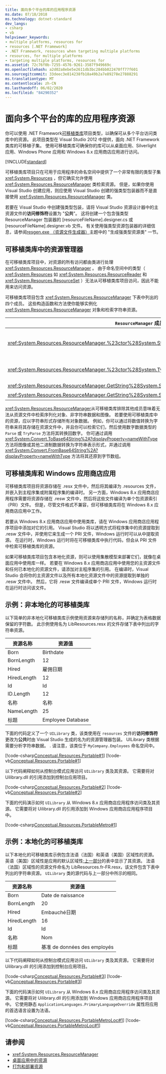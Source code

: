 ```yaml
---
title: 面向多个平台的库的应用程序资源
ms.date: 07/18/2018
ms.technology: dotnet-standard
dev_langs:
- csharp
- vb
helpviewer_keywords:
- multiple platforms, resources for
- resources [.NET Framework]
- .NET Framework, resources when targeting multiple platforms
- resources, for multiple platforms
- targeting multiple platforms, resources for
ms.assetid: 72c76f0b-7255-4576-9261-3587f949669c
ms.openlocfilehash: a2d02a8ebe5e2611db3bc284bb022470ff77f601
ms.sourcegitcommit: 33deec3e814238fb18a49b2a7e89278e27888291
ms.translationtype: MT
ms.contentlocale: zh-CN
ms.lasthandoff: 06/02/2020
ms.locfileid: "84290352"
---
```

# <a name="app-resources-for-libraries-that-target-multiple-platforms"></a>面向多个平台的库的应用程序资源
你可以使用 .NET Framework[可移植类库](cross-platform-development-with-the-portable-class-library.md)项目类型，以确保可从多个平台访问类库中的资源。 此项目类型在 Visual Studio 2012 中提供，面向 .NET Framework 类库的可移植子集。 使用可移植类库可确保你的库可以从桌面应用、Silverlight 应用、Windows Phone 应用和 Windows 8.x 应用商店应用进行访问。

[!INCLUDE[standard](../../../includes/pcl-to-standard.md)]

 可移植类库项目只在可用于应用程序的命名空间中提供了一个非常有限的类型子集 <xref:System.Resources> ，但它确实允许使用 <xref:System.Resources.ResourceManager> 类检索资源。 但是，如果你使用 Visual Studio 创建应用，则应使用 Visual Studio 创建的强类型包装器而不是直接使用 <xref:System.Resources.ResourceManager> 类。

 若要在 Visual Studio 中创建强类型包装，请将 Visual Studio 资源设计器中的主资源文件的**访问修饰符**设置为 "**公共**"。 这将创建一个包含强类型 ResourceManager 包装器的 [resourceFileName].designer.cs 或 [resourceFileName].designer.vb 文件。 有关使用强类型资源包装器的详细信息，请参阅[resgen.exe （资源文件生成器）](../../framework/tools/resgen-exe-resource-file-generator.md)主题中的 "生成强类型资源类" 一节。

## <a name="resource-manager-in-the-portable-class-library"></a>可移植类库中的资源管理器
 在可移植类库项目中，对资源的所有访问都由类进行处理 <xref:System.Resources.ResourceManager> 。 由于命名空间中的类型（ <xref:System.Resources> 如 <xref:System.Resources.ResourceReader> 和 <xref:System.Resources.ResourceSet> ）无法从可移植类库项目访问，因此不能用来访问资源。

 可移植类库项目包含 <xref:System.Resources.ResourceManager> 下表中列出的四个成员。 这些构造函数和方法使你能够实例化 <xref:System.Resources.ResourceManager> 对象和检索字符串资源。

|`ResourceManager` 成员|说明|
|------------------------------|-----------------|
|<xref:System.Resources.ResourceManager.%23ctor%28System.String%2CSystem.Reflection.Assembly%29>|创建一个可访问在指定程序集中找到的已命名资源文件的 <xref:System.Resources.ResourceManager> 实例。|
|<xref:System.Resources.ResourceManager.%23ctor%28System.Type%29>|创建一个与指定类型对应的 <xref:System.Resources.ResourceManager> 实例。|
|<xref:System.Resources.ResourceManager.GetString%28System.String%29>|检索当前区域性的已命名资源。|
|<xref:System.Resources.ResourceManager.GetString%28System.String%2CSystem.Globalization.CultureInfo%29>|检索属于指定区域性的已命名资源。|

 <xref:System.Resources.ResourceManager>从可移植类库排除其他成员意味着无法从资源文件中检索序列化对象、非字符串数据和图像。 若要使用可移植类库中的资源，应以字符串形式存储所有对象数据。 例如，你可以通过将数值转换为字符串来将其存储在资源文件中，并且你可以检索它们，然后使用数字数据类型的 `Parse` 或 `TryParse` 方法将其转换回数字。 你可通过调用 <xref:System.Convert.ToBase64String%2A?displayProperty=nameWithType> 方法将图像或其他二进制数据转换为字符串表示形式，并通过调用 <xref:System.Convert.FromBase64String%2A?displayProperty=nameWithType> 方法将其还原到字节数组。

## <a name="the-portable-class-library-and-windows-store-apps"></a>可移植类库和 Windows 应用商店应用
 可移植类库项目将资源存储在 .resx 文件中，然后将其编译为 .resources 文件，并嵌入到主程序集或附属程序集的编译时。 另一方面，Windows 8.x 应用商店应用程序需要将资源存储在 .resw 文件中，然后将这些文件编译为单个包资源索引（PRI）文件。 但是，尽管文件格式不兼容，但可移植类库将在 Windows 8.x 应用商店应用中工作。

 若要从 Windows 8.x 应用商店应用中使用类库，请在 Windows 应用商店应用程序项目中添加对它的引用。 Visual Studio 将以透明方式将程序集中的资源提取到 .resw 文件中，并使用它来生成一个 PRI 文件，Windows 运行时可以从中提取资源。 在运行时，Windows 运行时将在可移植类库中执行代码，但会从 PRI 文件中检索可移植类库的资源。

 如果可移植类库项目包含本地化资源，则可以使用集散模型来部署它们，就像在桌面应用中使用库一样。 若要在 Windows 8.x 应用商店应用中使用您的主资源文件和任何已本地化的资源文件，请添加对主程序集的引用。 在编译时，Visual Studio 会将你的主资源文件以及所有本地化资源文件中的资源提取到单独的 .resw 文件中。 然后，它将 .resw 文件编译成单个 PRI 文件，Windows 运行时在运行时访问该文件。

<a name="NonLoc"></a>
## <a name="example-non-localized-portable-class-library"></a>示例：非本地化的可移植类库
 以下简单的非本地化可移植类库示例使用资源来存储列的名称，并确定为表格数据保留的字符数。 此示例使用名为 LibResources.resx 的文件存储下表中列出的字符串资源。

|资源名称|资源值|
|-------------------|--------------------|
|Born|Birthdate|
|BornLength|12|
|Hired|雇佣日期|
|HiredLength|12|
|Id|Id|
|ID.Length|12|
|名称|名称|
|NameLength|25|
|标题|Employee Database|

 下面的代码定义了一个 `UILibrary` 类，该类使用在 `resources` 文件的**访问修饰符**更改为**公共**时由 Visual Studio 生成的名为的资源管理器包装。 UILibrary 类根据需要分析字符串数据。 . 请注意，该类位于 `MyCompany.Employees` 命名空间中。

 [!code-csharp[Conceptual.Resources.Portable#1](../../../samples/snippets/csharp/VS_Snippets_CLR/conceptual.resources.portable/cs/uilibrary.cs#1)]
 [!code-vb[Conceptual.Resources.Portable#1](../../../samples/snippets/visualbasic/VS_Snippets_CLR/conceptual.resources.portable/vb/uilibrary.vb#1)]

 以下代码阐释如何从控制台模式应用访问 `UILibrary` 类及其资源。 它需要将对 Uilibrary.dll 的引用添加到控制台应用项目。

 [!code-csharp[Conceptual.Resources.Portable#2](../../../samples/snippets/csharp/VS_Snippets_CLR/conceptual.resources.portable/cs/program.cs#2)]
 [!code-vb[Conceptual.Resources.Portable#2](../../../samples/snippets/visualbasic/VS_Snippets_CLR/conceptual.resources.portable/vb/module1.vb#2)]

 下面的代码演示如何 `UILibrary` 从 Windows 8.x 应用商店应用程序访问类及其资源。 它需要将对 Uilibrary.dll 的引用添加到 Windows 应用商店应用程序项目中。

 [!code-csharp[Conceptual.Resources.PortableMetro#1](../../../samples/snippets/csharp/VS_Snippets_CLR/conceptual.resources.portablemetro/cs/blankpage.xaml.cs#1)]

## <a name="example-localized-portable-class-library"></a>示例：本地化的可移植类库
 以下本地化的可移植类库示例包含法语（法国）和英语（美国）区域性的资源。 英语（美国）区域性是应用的默认区域性;[上一部分](app-resources-for-libraries-that-target-multiple-platforms.md#NonLoc)的表中显示了其资源。 法语（法国）区域性的资源文件命名为 LibResources.fr-FR.resx，该文件包含下表中列出的字符串资源。 `UILibrary` 类的源代码与上一部分中所示的相同。

|资源名称|资源值|
|-------------------|--------------------|
|Born|Date de naissance|
|BornLength|20|
|Hired|Embauché日期|
|HiredLength|16|
|Id|Id|
|名称|Nom|
|标题|基准 de données des employés|

 以下代码阐释如何从控制台模式应用访问 `UILibrary` 类及其资源。 它需要将对 Uilibrary.dll 的引用添加到控制台应用项目。

 [!code-csharp[Conceptual.Resources.Portable#3](../../../samples/snippets/csharp/VS_Snippets_CLR/conceptual.resources.portable/cs/program2.cs#3)]
 [!code-vb[Conceptual.Resources.Portable#3](../../../samples/snippets/visualbasic/VS_Snippets_CLR/conceptual.resources.portable/vb/module2.vb#3)]

 下面的代码演示如何 `UILibrary` 从 Windows 8.x 应用商店应用程序访问类及其资源。 它需要将对 Uilibrary.dll 的引用添加到 Windows 应用商店应用程序项目中。 它使用静态 `ApplicationLanguages.PrimaryLanguageOverride` 属性将应用的首选语言设置为法语。

 [!code-csharp[Conceptual.Resources.PortableMetroLoc#1](../../../samples/snippets/csharp/VS_Snippets_CLR/conceptual.resources.portablemetroloc/cs/blankpage.xaml.cs#1)]
 [!code-vb[Conceptual.Resources.PortableMetroLoc#1](../../../samples/snippets/visualbasic/VS_Snippets_CLR/conceptual.resources.portablemetroloc/vb/blankpage.xaml.vb#1)]  
  
## <a name="see-also"></a>请参阅

- <xref:System.Resources.ResourceManager>
- [桌面应用中的资源](../../framework/resources/index.md)
- [打包和部署资源](../../framework/resources/packaging-and-deploying-resources-in-desktop-apps.md)
